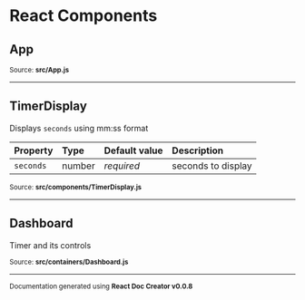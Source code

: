 # React Components

## App

<sub>Source: **src/App.js**</sub>

-----

## TimerDisplay

Displays ```seconds``` using mm:ss format

Property | Type | Default value | Description
:--- | :--- | :--- | :---
`seconds`|number|_required_|seconds to display

<sub>Source: **src/components/TimerDisplay.js**</sub>

-----

## Dashboard

Timer and its controls

<sub>Source: **src/containers/Dashboard.js**</sub>

-----

<sub>Documentation generated using **React Doc Creator v0.0.8**</sub>
